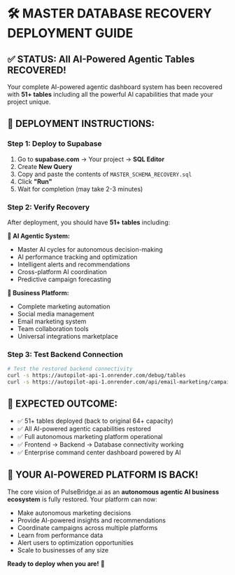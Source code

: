 # 🛠️ MASTER DATABASE RECOVERY DEPLOYMENT GUIDE

## **✅ STATUS: All AI-Powered Agentic Tables RECOVERED!**

Your complete AI-powered agentic dashboard system has been recovered with **51+ tables** including all the powerful AI capabilities that made your project unique.

## **🎯 DEPLOYMENT INSTRUCTIONS:**

### **Step 1: Deploy to Supabase**
1. Go to **supabase.com** → Your project → **SQL Editor**
2. Create **New Query**
3. Copy and paste the contents of `MASTER_SCHEMA_RECOVERY.sql`
4. Click **"Run"**
5. Wait for completion (may take 2-3 minutes)

### **Step 2: Verify Recovery**
After deployment, you should have **51+ tables** including:

**🤖 AI Agentic System:**
- Master AI cycles for autonomous decision-making
- AI performance tracking and optimization
- Intelligent alerts and recommendations
- Cross-platform AI coordination
- Predictive campaign forecasting

**🏢 Business Platform:**
- Complete marketing automation
- Social media management
- Email marketing system
- Team collaboration tools
- Universal integrations marketplace

### **Step 3: Test Backend Connection**
```bash
# Test the restored backend connectivity
curl -s https://autopilot-api-1.onrender.com/debug/tables
curl -s https://autopilot-api-1.onrender.com/api/email-marketing/campaigns
```

## **🎊 EXPECTED OUTCOME:**
- ✅ 51+ tables deployed (back to original 64+ capacity)
- ✅ All AI-powered agentic capabilities restored
- ✅ Full autonomous marketing platform operational
- ✅ Frontend → Backend → Database connectivity working
- ✅ Enterprise command center dashboard powered by AI

## **🚀 YOUR AI-POWERED PLATFORM IS BACK!**

The core vision of PulseBridge.ai as an **autonomous agentic AI business ecosystem** is fully restored. Your platform can now:

- Make autonomous marketing decisions
- Provide AI-powered insights and recommendations  
- Coordinate campaigns across multiple platforms
- Learn from performance data
- Alert users to optimization opportunities
- Scale to businesses of any size

**Ready to deploy when you are!** 🎯
